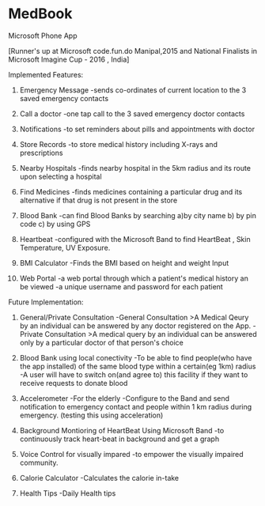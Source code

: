 # MedBook
Microsoft Phone App

[Runner's up at Microsoft code.fun.do Manipal,2015 and National Finalists in Microsoft Imagine Cup - 2016 , India]

Implemented Features:

1. Emergency Message
	-sends co-ordinates of current location to the 3 saved emergency contacts
	
2. Call a doctor
	-one tap call to the 3 saved emergency doctor contacts
	
3. Notifications
	-to set reminders about pills and appointments with doctor
	
4. Store Records
	-to store medical history including X-rays and prescriptions
	
5. Nearby Hospitals
	-finds nearby hospital in the 5km radius and its route upon selecting a hospital
	
6. Find Medicines
	-finds medicines containing a particular drug and its alternative if that drug is not present in the store
	
7. Blood Bank
	-can find Blood Banks by searching a)by city name b) by pin code c) by using GPS
	
8. Heartbeat
	-configured with the Microsoft Band to find HeartBeat , Skin Temperature, UV Exposure.
	
9. BMI Calculator
	-Finds the BMI based on height and weight Input
	
10. Web Portal
	-a web portal through which a patient's medical history an be viewed
	-a unique username and password for each patient
	

Future Implementation:

1. General/Private Consultation
	-General Consultation
		>A Medical Qeury by an individual can be answered by any doctor registered on the App.
	-Private Consultation
		>A medical query by an individual can be answered only by a particular doctor of that person's choice 
		
2. Blood Bank using local conectivity
	-To be able to find people(who have the app installed) of the same blood type within a certain(eg 1km) radius
	-A user will have to switch on(and agree to) this facility if they want to receive requests to donate blood
	
3. Accelerometer
	-For the elderly 
	-Configure to the Band and send notification to emergency contact and people within 1 km radius during emergency. (testing this using acceleration)
	
4. Background Montioring of HeartBeat Using Microsoft Band
	-to continuously track heart-beat in background and get a graph
	
5. Voice Control for visually impared
	-to empower the visually impaired community.
	
6. Calorie Calculator
	-Calculates the calorie in-take
	
7. Health Tips
	-Daily Health tips
